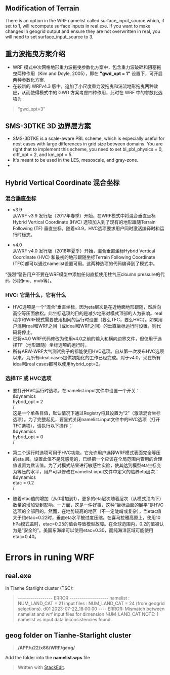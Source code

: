 ## Modification of Terrain
There is an option in the WRF namelist called surface_input_source which, if set to 1, will recompute surface inputs in real.exe. If you want to make changes in geogrid output and ensure they are not overwritten in real, you will need to set surface_input_source to 3.

## 重力波拖曳方案介绍

- WRF 模式中次网格地形重力波拖曳参数化方案中，包含重力波破碎和阻塞拖曳两种作用（Kim and Doyle, 2005），即在 **"gwd_opt = 1"**  设置下，可开启两种参数化方案.  
- 在较新的 WRFv4.3 版中，追加了小尺度重力波拖曳和湍流地形拖曳两种效应，从而使得模式中的 GWD 方案考虑四种作用，此时在 WRF 中的参数化选项为
> “gwd_opt=3”
## SMS-3DTKE 3D 边界层方案
- SMS-3DTKE is a scale-aware PBL scheme, which is especially useful for nest cases with large differences in grid size between domains. You are right that to implement this scheme, you need to set bl_pbl_physics = 0, diff_opt = 2, and km_opt = 5.
- It's meant to be used in the LES, mesoscale, and gray-zone.
- 

## Hybrid Vertical Coordinate 混合坐标
### 混合垂直坐标

- v3.9  
从WRF v3.9 发行版（2017年春季）开始，在WRF模式中将混合垂直坐标Hybrid Vertical Coordinate (HVC) 选项加入到了现有的地形跟随Terrain Following (TF) 垂直坐标。随着v3.9，HVC选项要求用户同时激活编译时和运行时标志。

- v4.0  
从WRF v4.0 发行版（2018年夏季）开始，混合垂直坐标Hybrid Vertical Coordinate (HVC) 和最初的地形跟随坐标Terrain Following Coordinate (TFC)都可以通过namelist设置可用。这两种选项的代码编译到了模式中。

“强烈”警告用户不要在WRF模型中添加任何直接使用柱气压cloumn pressure的代码（例如mu、mub等）。

### HVC: 它是什么，它有什么

- HVC选项是一个“混合”垂直坐标，因为eta层次是在近地面地形跟随，然后向高空等压面放松。此坐标选项的目的是减少地形对模式顶部的人为影响。real程序和WRF模式需要使用相同的运行时设置（要么TFC，要么HVC）。如果用户混用real和WRF之间（或ideal和WRF之间）的垂直坐标运行时设置，则代码将停止。  
- 已将v4.0 WRF代码修改为使用v4.0之前的输入和横向边界文件，但仅用于选择TF（地形跟随）坐标选项的运行时。  
- 所有ARW-WRF大气测试例子的都能使用HVC选项。自从第一次发布HVC选项以来，为所有ideal cases提供初始化的工作已经完成。对于v4.0，现在所有ideal和real cases都可以使用hybrid_opt=2。

###   选择TF 或 HVC选项

- 要打开HVC运行时选项，在namelist.input文件中设置一个开关：  
&dynamics  
hybrid_opt = 2  
/  
这是一个单条目值，默认情况下通过Registry将其设置为“2”（激活混合坐标选项）。为了完整起见，要显式关闭namelist.input文件中的HVC选项（打开TFC选项），请执行以下操作：  
&dynamics  
hybrid_opt = 0  
/

- 第二个运行时选项可用于HVC功能，它允许用户选择WRF模式表面完全等压的eta 层。设置此值不是凭感觉的，已经把一个应该在全局范围内管用的合理值设置为默认值。为了对模式结果进行敏感性实验，使其达到模型eta坐标变为等压的水平，用户可以修改在namelist.input文件中定义的临界eta层次：  
&dynamics  
etac = 0.2  
/

- 随着etac值的增加（从0增加到1），更多的eta层次随着层次（从模式顶向下）数量的增加受到影响。一方面，这是一件好事，这种“坐标曲面的展平”是HVC选项的全部目的。然而，在地势较高的地区（不一定陡峭或复杂），当etac值大于约etac=0.22时，垂直eta水平被过度压缩。在喜马拉雅高原上，使用10 hPa模式盖时，etac=0.25的值会导致模型故障。在全球范围内，0.2的值被认为是“安全的”。美国东海岸可以使用etac=0.30，而纯海洋区域可能使用etac=0.40。





# Errors in runing WRF

## real.exe  

In Tianhe Starlight cluster (TSC):

>  ----------------- ERROR -------------------
namelist    : NUM_LAND_CAT =         21
input files : NUM_LAND_CAT =         24 (from geogrid selections).
d01 2023-07-22_18:00:00 ---- ERROR: Mismatch between namelist and wrf input files for dimension NUM_LAND_CAT
NOTE:       1 namelist vs input data inconsistencies found.

## geog folder on Tianhe-Starlight cluster

>  **/APP/u22/x86/WRF/geog/**

Add the  folder into the **namelist.wps** file

> Written with [StackEdit](https://stackedit.io/).
<!--stackedit_data:
eyJoaXN0b3J5IjpbMTk2NjcwNTE3NV19
-->